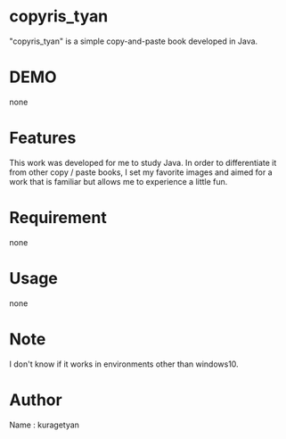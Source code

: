 # copyris_tyan
"copyris_tyan" is a simple copy-and-paste book developed in Java.

# DEMO
none

# Features
This work was developed for me to study Java.
In order to differentiate it from other copy / paste books, I set my favorite images and aimed for a work that is familiar but allows me to experience a little fun.

# Requirement
none

# Usage
none

# Note
I don't know if it works in environments other than windows10.

# Author
Name : kuragetyan

